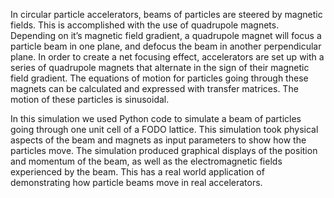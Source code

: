 In circular particle accelerators, beams of particles are steered by magnetic fields. This is accomplished with the use of quadrupole magnets. Depending on it’s magnetic field gradient, a quadrupole magnet will focus a particle beam in one plane, and defocus the beam in another perpendicular plane. In order to create a net focusing effect, accelerators are set up with a series of quadrupole magnets that alternate in the sign of their magnetic field gradient. The equations of motion for particles going through these magnets can be calculated and expressed with transfer matrices. The motion of these particles is sinusoidal.

In this simulation we used Python code to simulate a beam of particles going through one unit cell of a FODO lattice. This simulation took physical aspects of the beam and magnets as input parameters to show how the particles move. The simulation produced graphical displays of the position and momentum of the beam, as well as the electromagnetic fields experienced by the beam. This has a real world application of demonstrating how particle beams move in real accelerators.

